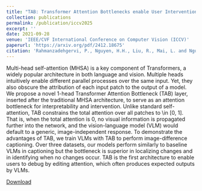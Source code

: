 ```yaml
---
title: "TAB: Transformer Attention Bottlenecks enable User Intervention and Debugging in Vision-Language Models"
collection: publications
permalink: /publication/iccv2025
excerpt: ''
date: 2021-09-28
venue: 'IEEE/CVF International Conference on Computer Vision (ICCV)'
paperurl: 'https://arxiv.org/pdf/2412.18675'
citation: 'Rahmanzadehgervi, P., Nguyen, H.H., Liu, R., Mai, L. and Nguyen, A.T., 2024. TAB: Transformer Attention Bottlenecks enable User Intervention and Debugging in Vision-Language Models. arXiv preprint arXiv:2412.18675.'
---
```

Multi-head self-attention (MHSA) is a key component of Transformers, a widely popular architecture in both language and vision. Multiple heads intuitively enable different parallel processes over the same input. Yet, they also obscure the attribution of each input patch to the output of a model. We propose a novel 1-head Transformer Attention Bottleneck (TAB) layer, inserted after the traditional MHSA architecture, to serve as an attention bottleneck for interpretability and intervention. Unlike standard self-attention, TAB constrains the total attention over all patches to \in [0, 1]. That is, when the total attention is 0, no visual information is propagated further into the network, and the vision-language model (VLM) would default to a generic, image-independent response. To demonstrate the advantages of TAB, we train VLMs with TAB to perform image-difference captioning. Over three datasets, our models perform similarly to baseline VLMs in captioning but the bottleneck is superior in localizing changes and in identifying when no changes occur. TAB is the first architecture to enable users to debug by editing attention, which often produces expected outputs by VLMs. 

[Download](https://arxiv.org/pdf/2412.18675)

